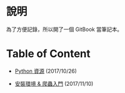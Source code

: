 # 說明

為了方便記錄，所以開了一個 GitBook 當筆記本。



# Table of Content

* [Python 資源](//171026_about_python.md) \(2017/10/26\)

* [安裝環境 & 爬蟲入門](//171110_install_and_intro.md) \(2017/11/10\)



